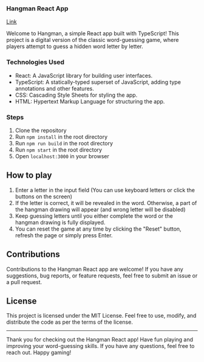 ### Hangman React App

[Link](https://calm-buttercream.netlify.app/)

Welcome to Hangman, a simple React app built with TypeScript! This project is a digital version of the classic word-guessing game, where players attempt to guess a hidden word letter by letter.

### Technologies Used

- React: A JavaScript library for building user interfaces.
- TypeScript: A statically-typed superset of JavaScript, adding type annotations and other features.
- CSS: Cascading Style Sheets for styling the app.
- HTML: Hypertext Markup Language for structuring the app.

### Steps

1. Clone the repository
2. Run `npm install` in the root directory
3. Run `npm run build` in the root directory
4. Run `npm start` in the root directory
5. Open `localhost:3000` in your browser

## How to play

1. Enter a letter in the input field (You can use keyboard letters or click the buttons on the screen)
2. If the letter is correct, it will be revealed in the word. Otherwise, a part of the hangman drawing will appear (and wrong letter will be disabled)
3. Keep guessing letters until you either complete the word or the hangman drawing is fully displayed.
4. You can reset the game at any time by clicking the "Reset" button, refresh the page or simply press Enter.

## Contributions

Contributions to the Hangman React app are welcome! If you have any suggestions, bug reports, or feature requests, feel free to submit an issue or a pull request.

## License

This project is licensed under the MIT License. Feel free to use, modify, and distribute the code as per the terms of the license.

____

Thank you for checking out the Hangman React app! Have fun playing and improving your word-guessing skills. If you have any questions, feel free to reach out. Happy gaming!